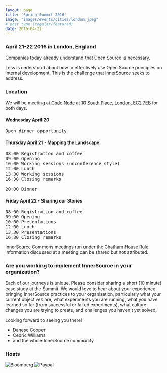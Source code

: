 ```yaml
---
layout: page
title: 'Spring Summit 2016'
image: "images/events/cities/london.jpeg"
# post type (regular/featured)
date: 2016-04-21
---
```


### April 21-22 2016 in London, England

Companies today already understand that Open Source is necessary.

Less is understood about how to effectively use Open Source principles on internal development. This is the challenge that InnerSource seeks to address.

### Location

We will be meeting at [Code Node](https://skillsmatter.com/event-space) at [10 South Place, London, EC2 7EB](https://maps.google.com/maps?q=Skills%20Matter%20%7C%20CodeNode,%2010%20South%20Place,%20London,%20EC2M%207EB,%20GB) for both days.

#### Wednesday April 20

<pre>
Open dinner opportunity
</pre>

#### Thursday April 21 - Mapping the Landscape

<pre>
08:00 Registration and coffee
09:00 Opening
10:00 Working sessions (unconference style)
12:00 Lunch
13:30 Working sessions
16:30 Closing remarks

20:00 Dinner
</pre>

#### Friday April 22 - Sharing our Stories

<pre>
08:00 Registration and coffee
09:00 Opening
10:00 Presentations
12:00 Lunch
13:30 Presentations
16:30 Closing remarks
</pre>

InnerSource Commons meetings run under the [Chatham House Rule](https://en.wikipedia.org/wiki/Chatham_House_Rule): information discussed at a meeting can be shared but not attributed.

### Are you working to implement InnerSource in your organization?

Each of our journeys is unique. Please consider sharing a short (10 minute) case study at the Summit. We would love to hear about your experience bringing InnerSource practices to your organization, particularly what your current objectives are, what experiments you are running, what you have learned so far (from successful or failed experiments), what culture changes you are trying to create, and challenges you haven't yet solved.

Looking forward to seeing you there!

* Danese Cooper
* Cedric Williams
* and the whole InnerSource community

### Hosts
![Bloomberg](/images/events/bloomberg.jpg)
![Paypal](/images/events/paypal.png)
